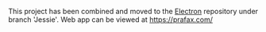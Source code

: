 This project has been combined and moved to the [Electron](https://github.com/gc-tyes/Electron) repository under branch 'Jessie'. Web app can be viewed at https://prafax.com/
